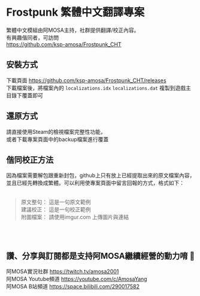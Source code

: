 # Frostpunk 繁體中文翻譯專案

繁體中文模組由阿MOSA主持，社群提供翻譯/校正內容。<br />
有興趣偕同者，可訪問<br />
 https://github.com/ksp-amosa/Frostpunk_CHT <br />

## 安裝方式
下載頁面 https://github.com/ksp-amosa/Frostpunk_CHT/releases <br />
下載檔案後，將檔案內的
`localizations.idx`
`localizations.dat`
複製到遊戲主目錄下覆蓋即可

## 還原方式
請直接使用Steam的檢視檔案完整性功能， <br />
或者下載專案頁面中的backup檔案進行覆蓋 <br />

## 偕同校正方法
因為檔案需要解包跟重新封包，github上只有放上已經提取出來的原文檔案內容，<br />
並且已經先轉換成繁體。可以利用使專案頁面中留言回報的方式，格式如下：<br />
<br />

> 原文整句： 這是一句原文範例<br />
> 建議校正： 這是一句校正範例<br />
> 附圖檔案： 請使用imgur.com 上傳圖片與連結<br />
<br />
<br />

## 讚、分享與訂閱都是支持阿MOSA繼續經營的動力唷 :sparkling_heart: 

阿MOSA實況社群  https://twitch.tv/amosa2001 <br />
阿MOSA Youtube頻道  https://youtube.com/c/AmosaYang <br />
阿MOSA B站頻道  https://space.bilibili.com/290017582 <br />

